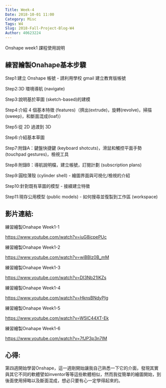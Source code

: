 ```yaml
---
Title: Week-4
Date: 2018-10-01 11:00
Category: Misc
Tags: W4
Slug: 2018-Fall-Project-Blog-W4
Author: 40623224
---
```


Onshape week1 課程使用說明

<!-- PELICAN_END_SUMMARY -->

練習繪製Onahape基本步驟
----

Step1:建立 Onshape 帳號 - 請利用學校 gmail 建立教育版帳號

Step2:3D 環境導航 (navigate)

Step3:說明基於草圖 (sketch-based)的建模

Step4:介紹 4 個基本特徵 (features)（擠出(extrude)，旋轉(revolve)，掃描(sweep)，和斷面混成(loaf)）

Step5:從 2D 過渡到 3D

Step6:介紹基本草圖

Step7:附錄A：鍵盤快捷鍵 (keyboard shotcuts)，滑鼠和觸控平面手勢 (touchpad gestures)，檢視工具

Step8:附錄B：導航說明檔，建立帳號，訂閱計劃 (subscription plans)

Step9:圓柱薄殼 (cylinder shell) - 繪圖界面與可視化/檢視的介紹

Step10:針對既有草圖的模型 - 接續建立特徵

Step11:現存公用模型 (public models) - 如何搜尋並復製到工作區 (workspace)

影片連結:
----

練習繪製Onahape Week1-1

https://www.youtube.com/watch?v=iuG8icpePUc

練習繪製Onahape Week1-2

https://www.youtube.com/watch?v=wiBBlz0B_mM

練習繪製Onahape Week1-3

https://www.youtube.com/watch?v=DI3Nb21IKZs

練習繪製Onahape Week1-4

https://www.youtube.com/watch?v=HknsBNdyPIg

練習繪製Onahape Week1-5

https://www.youtube.com/watch?v=W5IC44XT-Ek

練習繪製Onahape Week1-6

https://www.youtube.com/watch?v=7fJP3p3n7IM

心得:
----

第四週開始學習Onshape，這一週剛開始讓我自己熟悉一下它的介面，發現其實與其它不同的軟體譬如inventor等等這些軟體相似，然而我從簡單的繪圖開始，到後面使用掃略以及斷面混成，想必只要有心一定學得起來的。


